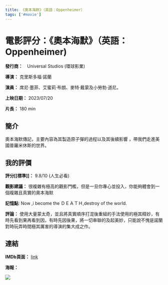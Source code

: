```yaml
---
title: 《奧本海默》（英語：Oppenheimer）
tags: ['#movie']
---
```

# 電影評分：《奧本海默》（英語：Oppenheimer)

**發行商：**　Universal Studios (環球影業)

**導演：** 克里斯多福·諾蘭

**演員：** 席尼·墨菲、艾蜜莉·布朗、麥特·戴蒙及小勞勃·道尼。

**上映日期：** 2023/07/20

**片長：** 180 min

## 簡介

奧本海默傳記，主要內容為其製造原子彈的過程以及其後續影響
，帶我們走進美國普羅米休斯的世界。

## 我的評價

**評分[[標準]]：** 9.8/10 (人生必看)

**觀影建議：** 很複雜有極高的觀影門檻，但是一旦你專心並投入，你能夠體會到一個複雜且真實的奧本海默

**記憶點**: Now ,i become the ＤＥＡＴＨ,destroy of the world.

**評論：**
使用大量蒙太奇，並且將真實順序打混後重組的手法使用的極其精妙，有時先看到果再看到因，有時先因後果，將一切串聯的及起美妙，只能說不愧是諾蘭對時玩弄時間極其厲害的導演的集大成之作。

## 連結

**IMDb頁面：** [link](https://www.imdb.com/title/tt15398776/)

**海報：**

![](image/Oppenheimer_%28film%29_poster.jpg)
